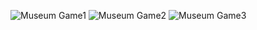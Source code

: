 ![Museum Game1](https://github.com/user-attachments/assets/e3526b2d-04a4-400b-9ae0-116e9a2723f9)
![Museum Game2](https://github.com/user-attachments/assets/57e4d50f-0e25-4260-97f4-380d48750fd8)
![Museum Game3](https://github.com/user-attachments/assets/62c688a0-7614-435c-8717-9eda702c73a8)
